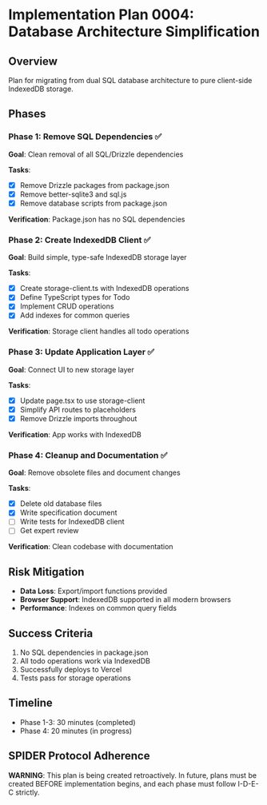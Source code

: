 # Implementation Plan 0004: Database Architecture Simplification

## Overview
Plan for migrating from dual SQL database architecture to pure client-side IndexedDB storage.

## Phases

### Phase 1: Remove SQL Dependencies ✅
**Goal**: Clean removal of all SQL/Drizzle dependencies

**Tasks**:
- [x] Remove Drizzle packages from package.json
- [x] Remove better-sqlite3 and sql.js
- [x] Remove database scripts from package.json

**Verification**: Package.json has no SQL dependencies

### Phase 2: Create IndexedDB Client ✅
**Goal**: Build simple, type-safe IndexedDB storage layer

**Tasks**:
- [x] Create storage-client.ts with IndexedDB operations
- [x] Define TypeScript types for Todo
- [x] Implement CRUD operations
- [x] Add indexes for common queries

**Verification**: Storage client handles all todo operations

### Phase 3: Update Application Layer ✅
**Goal**: Connect UI to new storage layer

**Tasks**:
- [x] Update page.tsx to use storage-client
- [x] Simplify API routes to placeholders
- [x] Remove Drizzle imports throughout

**Verification**: App works with IndexedDB

### Phase 4: Cleanup and Documentation ✅
**Goal**: Remove obsolete files and document changes

**Tasks**:
- [x] Delete old database files
- [x] Write specification document
- [ ] Write tests for IndexedDB client
- [ ] Get expert review

**Verification**: Clean codebase with documentation

## Risk Mitigation
- **Data Loss**: Export/import functions provided
- **Browser Support**: IndexedDB supported in all modern browsers
- **Performance**: Indexes on common query fields

## Success Criteria
1. No SQL dependencies in package.json
2. All todo operations work via IndexedDB
3. Successfully deploys to Vercel
4. Tests pass for storage operations

## Timeline
- Phase 1-3: 30 minutes (completed)
- Phase 4: 20 minutes (in progress)

## SPIDER Protocol Adherence
**WARNING**: This plan is being created retroactively. In future, plans must be created BEFORE implementation begins, and each phase must follow I-D-E-C strictly.